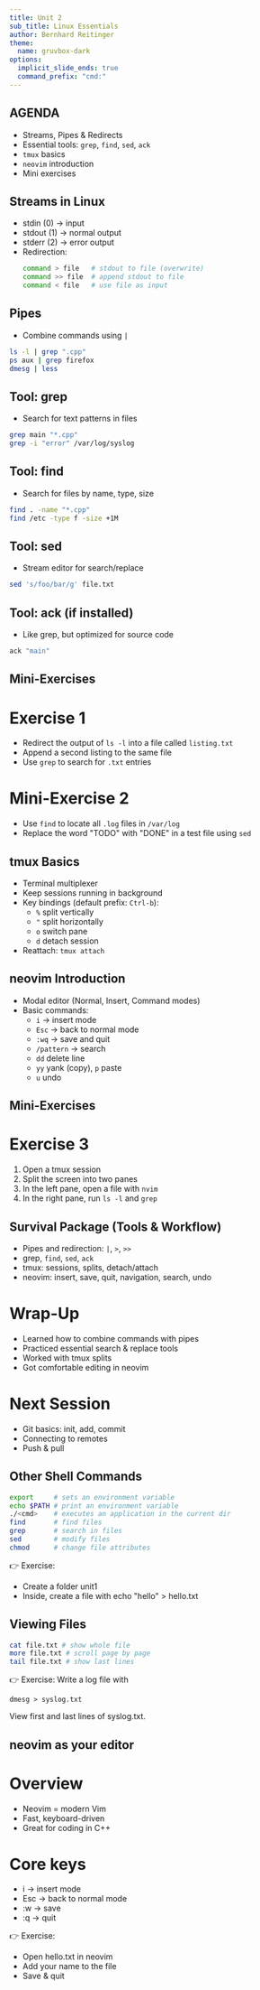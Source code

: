 ```yaml
---
title: Unit 2
sub_title: Linux Essentials
author: Bernhard Reitinger
theme:
  name: gruvbox-dark
options:
  implicit_slide_ends: true
  command_prefix: "cmd:"
---
```



AGENDA
---

- Streams, Pipes & Redirects
- Essential tools: `grep`, `find`, `sed`, `ack`
- `tmux` basics
- `neovim` introduction
- Mini exercises

Streams in Linux
---

- stdin (0) → input
- stdout (1) → normal output
- stderr (2) → error output
- Redirection:
  ```bash
  command > file   # stdout to file (overwrite)
  command >> file  # append stdout to file
  command < file   # use file as input
  ```

Pipes
---

- Combine commands using `|`

```bash
ls -l | grep ".cpp"
ps aux | grep firefox
dmesg | less
```

Tool: grep
---

- Search for text patterns in files

```bash
grep main "*.cpp"
grep -i "error" /var/log/syslog
```

Tool: find
---

- Search for files by name, type, size

```bash
find . -name "*.cpp"
find /etc -type f -size +1M
```

Tool: sed
---

- Stream editor for search/replace

```bash
sed 's/foo/bar/g' file.txt
```

Tool: ack (if installed)
---

- Like grep, but optimized for source code

```bash
ack "main"
```

Mini-Exercises
---

# Exercise 1

- Redirect the output of `ls -l` into a file called `listing.txt`
- Append a second listing to the same file
- Use `grep` to search for `.txt` entries

# Mini-Exercise 2

- Use `find` to locate all `.log` files in `/var/log`
- Replace the word "TODO" with "DONE" in a test file using `sed`

tmux Basics
---

- Terminal multiplexer
- Keep sessions running in background
- Key bindings (default prefix: `Ctrl-b`):
  - `%` split vertically
  - `"` split horizontally
  - `o` switch pane
  - `d` detach session
- Reattach: `tmux attach`

neovim Introduction
---

- Modal editor (Normal, Insert, Command modes)
- Basic commands:
  - `i` → insert mode
  - `Esc` → back to normal mode
  - `:wq` → save and quit
  - `/pattern` → search
  - `dd` delete line
  - `yy` yank (copy), `p` paste
  - `u` undo

Mini-Exercises
---

# Exercise 3

1. Open a tmux session
2. Split the screen into two panes
3. In the left pane, open a file with `nvim`
4. In the right pane, run `ls -l` and `grep`

Survival Package (Tools & Workflow)
---

- Pipes and redirection: `|`, `>`, `>>`
- grep, `find`, `sed`, `ack`
- tmux: sessions, splits, detach/attach
- neovim: insert, save, quit, navigation, search, undo

# Wrap-Up

- Learned how to combine commands with pipes
- Practiced essential search & replace tools
- Worked with tmux splits
- Got comfortable editing in neovim

# Next Session

- Git basics: init, add, commit
- Connecting to remotes
- Push & pull

Other Shell Commands
---

```bash
export     # sets an environment variable
echo $PATH # print an environment variable
./<cmd>    # executes an application in the current dir
find       # find files
grep       # search in files
sed        # modify files
chmod      # change file attributes
```

👉 Exercise:

- Create a folder unit1
- Inside, create a file with echo "hello" > hello.txt

Viewing Files
---

```bash
cat file.txt # show whole file
more file.txt # scroll page by page
tail file.txt # show last lines
```

👉 Exercise: Write a log file with

```
dmesg > syslog.txt
```

View first and last lines of syslog.txt.

neovim as your editor
---

# Overview

- Neovim = modern Vim
- Fast, keyboard-driven
- Great for coding in C++

# Core keys

- i → insert mode
- Esc → back to normal mode
- :w → save
- :q → quit

👉 Exercise:

- Open hello.txt in neovim
- Add your name to the file
- Save & quit
